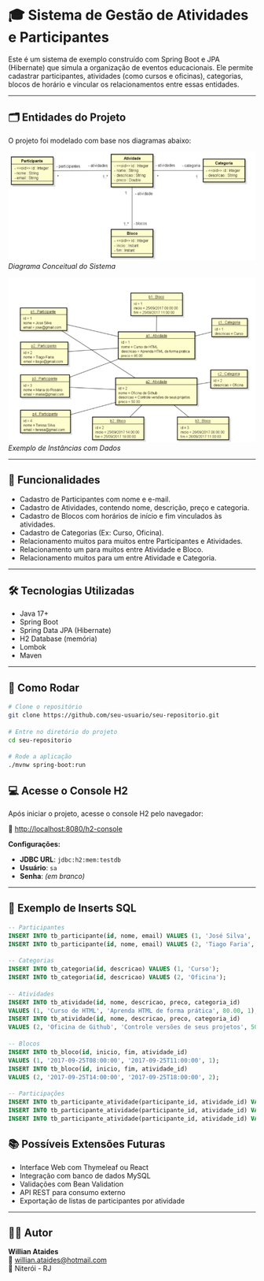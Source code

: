 # 🎓 Sistema de Gestão de Atividades e Participantes

Este é um sistema de exemplo construído com Spring Boot e JPA (Hibernate) que simula a organização de eventos educacionais. Ele permite cadastrar participantes, atividades (como cursos e oficinas), categorias, blocos de horário e vincular os relacionamentos entre essas entidades.

---

## 🗂️ Entidades do Projeto

O projeto foi modelado com base nos diagramas abaixo:

![Diagrama Conceitual](src/docs/modelo-conceitual.png)  
*Diagrama Conceitual do Sistema*

![Exemplo de Instâncias](src/docs/exemplo-instancias.png)  
*Exemplo de Instâncias com Dados*

---

## 📌 Funcionalidades

- Cadastro de Participantes com nome e e-mail.
- Cadastro de Atividades, contendo nome, descrição, preço e categoria.
- Cadastro de Blocos com horários de início e fim vinculados às atividades.
- Cadastro de Categorias (Ex: Curso, Oficina).
- Relacionamento muitos para muitos entre Participantes e Atividades.
- Relacionamento um para muitos entre Atividade e Bloco.
- Relacionamento muitos para um entre Atividade e Categoria.

---

## 🛠️ Tecnologias Utilizadas

- Java 17+
- Spring Boot
- Spring Data JPA (Hibernate)
- H2 Database (memória)
- Lombok
- Maven

---

## 🧪 Como Rodar

```bash
# Clone o repositório
git clone https://github.com/seu-usuario/seu-repositorio.git

# Entre no diretório do projeto
cd seu-repositorio

# Rode a aplicação
./mvnw spring-boot:run
```
## 💻 Acesse o Console H2

Após iniciar o projeto, acesse o console H2 pelo navegador:

🔗 [http://localhost:8080/h2-console](http://localhost:8080/h2-console)

**Configurações:**

- **JDBC URL**: `jdbc:h2:mem:testdb`
- **Usuário**: `sa`
- **Senha**: *(em branco)*

---

## 🧾 Exemplo de Inserts SQL

```sql
-- Participantes
INSERT INTO tb_participante(id, nome, email) VALUES (1, 'José Silva', 'jose@gmail.com');
INSERT INTO tb_participante(id, nome, email) VALUES (2, 'Tiago Faria', 'tiago@gmail.com');

-- Categorias
INSERT INTO tb_categoria(id, descricao) VALUES (1, 'Curso');
INSERT INTO tb_categoria(id, descricao) VALUES (2, 'Oficina');

-- Atividades
INSERT INTO tb_atividade(id, nome, descricao, preco, categoria_id)
VALUES (1, 'Curso de HTML', 'Aprenda HTML de forma prática', 80.00, 1);
INSERT INTO tb_atividade(id, nome, descricao, preco, categoria_id)
VALUES (2, 'Oficina de Github', 'Controle versões de seus projetos', 50.00, 2);

-- Blocos
INSERT INTO tb_bloco(id, inicio, fim, atividade_id)
VALUES (1, '2017-09-25T08:00:00', '2017-09-25T11:00:00', 1);
INSERT INTO tb_bloco(id, inicio, fim, atividade_id)
VALUES (2, '2017-09-25T14:00:00', '2017-09-25T18:00:00', 2);

-- Participações
INSERT INTO tb_participante_atividade(participante_id, atividade_id) VALUES (1, 1);
INSERT INTO tb_participante_atividade(participante_id, atividade_id) VALUES (1, 2);
INSERT INTO tb_participante_atividade(participante_id, atividade_id) VALUES (2, 1);
```

## 📚 Possíveis Extensões Futuras

- Interface Web com Thymeleaf ou React  
- Integração com banco de dados MySQL  
- Validações com Bean Validation  
- API REST para consumo externo  
- Exportação de listas de participantes por atividade

---

## 👨‍💻 Autor

**Willian Ataides**  
📧 [willian.ataides@hotmail.com](mailto:willian.ataides@hotmail.com)  
📍 Niterói - RJ

